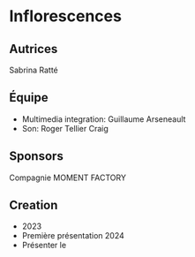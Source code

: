 # Inflorescences

## Autrices
Sabrina Ratté

## Équipe
* Multimedia integration: Guillaume Arseneault
* Son: Roger Tellier Craig

## Sponsors
Compagnie MOMENT FACTORY

## Creation
* 2023
* Première présentation 2024
* Présenter le 
